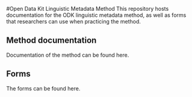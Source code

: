 #Open Data Kit Linguistic Metadata Method
This repository hosts documentation for the ODK linguistic metadata method, as well as forms that researchers can use when practicing the method.

## Method documentation
Documentation of the method can be found here.

## Forms
The forms can be found here.